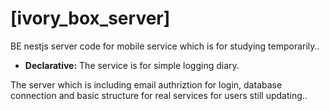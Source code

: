 # [ivory_box_server]

BE nestjs server code for mobile service which is for studying temporarily..

* **Declarative:** The service is for simple logging diary.

The server which is including email authriztion for login, database connection and basic structure for real services for users still updating.. 

